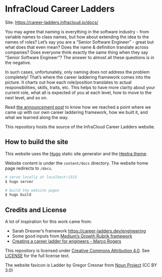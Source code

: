 # InfraCloud Career Ladders

Site: <https://career-ladders.infracloud.io/docs/>

You may agree that naming is everything in the software industry - from variable names to class names, but how about extending the idea to the names of roles? Let’s say you are a “Senior Software Engineer” - great but what does that even mean? Does the name & definition translate across companies? Does everyone think exactly the same thing when they say “Senior Software Engineer”? The answer to almost all these questions is in the negative.

In such cases, unfortunately, only naming does not address the problem completely! That’s where the career laddering framework comes into the picture. It charts out how each role/position translates to actual responsibilities, skills, traits, etc. This helps to have more clarity about your current role, what all is expected of you at each level, how to move to the next level, and so on.

Read [the announcement post](https://infracloud.io/blogs/infracloud-career-laddering-framework/) to know how we reached a point where we came up with our own career laddering framework, how we built it, and what we learned along the way.

This repository hosts the source of the InfraCloud Career Ladders website.

## How to build the site
This website uses the [Hugo](https://gohugo.io/) static site generator and the [Hextra theme](https://imfing.github.io/hextra/docs/).

Website content is under the `content/docs` directory. The website home page redirects to `/docs`.

```bash
# serve locally at localhost:1313
$ hugo server

# build the website pages
$ hugo build
```

## Credits and License

A lot of inspiration for this work came from:
* Sarah Dresner’s framework <https://career-ladders.dev/engineering>
* Some good inputs from [Medium’s Growth Rubrik framework](https://docs.google.com/spreadsheets/d/1EO-Dbsayn8Nz9Ii3MKcwRbt-EIJ2MjQdpoyhh0tBdZk/edit#gid=2049640133)
* [Creating a career ladder for engineers - Marco Rogers](https://www.youtube.com/watch?v=jA1Q94d2z10)

This repository is licensed under [Creative Commons Attribution 4.0](https://creativecommons.org/licenses/by/4.0/). See [LICENSE](./LICENSE) for the full license text.

The website favicon is Ladder by Gregor Cresnar from <a href="https://thenounproject.com/browse/icons/term/ladder/" target="_blank" title="Ladder Icons">Noun Project</a> (CC BY 3.0)
